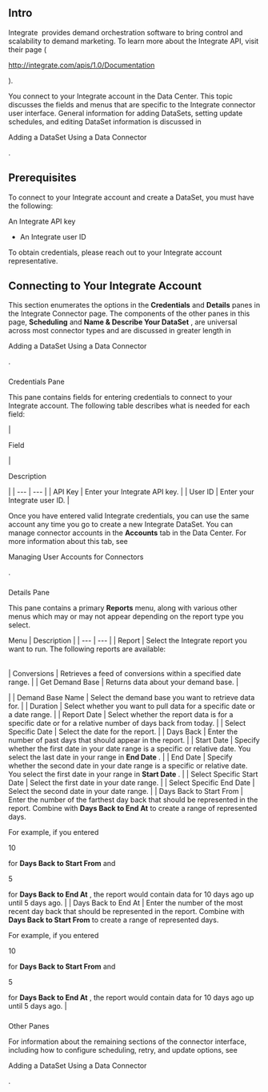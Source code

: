 

Intro
-------

Integrate  provides demand orchestration software to bring control and scalability to demand marketing. To learn more about the Integrate API, visit their page (

http://integrate.com/apis/1.0/Documentation

).


 You connect to your Integrate account in the Data Center. This topic discusses the fields and menus that are specific to the Integrate connector user interface. General information for adding DataSets, setting update schedules, and editing DataSet information is discussed in

Adding a DataSet Using a Data Connector

.


 Prerequisites
---------------

To connect to your Integrate account and create a DataSet, you must have the following:

 An Integrate API key
* An Integrate user ID

To obtain credentials, please reach out to your Integrate account representative.


 Connecting to Your Integrate Account
--------------------------------------


 This section enumerates the options in the
 **Credentials**
 and
 **Details**
 panes in the Integrate Connector page. The components of the other panes in this page,
 **Scheduling**
 and
 **Name & Describe Your DataSet**
 , are universal across most connector types and are discussed in greater length in

Adding a DataSet Using a Data Connector

.


###

Credentials Pane


 This pane contains fields for entering credentials to connect to your Integrate account. The following table describes what is needed for each field:


|

Field

|

Description

|
| --- | --- |
|
 API Key
  |
 Enter your Integrate API key.
  |
|
 User ID
  |
 Enter your Integrate user ID.
  |


 Once you have entered valid Integrate credentials, you can use the same account any time you go to create a new Integrate DataSet. You can manage connector accounts in the
 **Accounts**
 tab in the Data Center. For more information about this tab, see

Managing User Accounts for Connectors

.


###
 Details Pane

This pane contains a primary
 **Reports**
 menu, along with various other menus which may or may not appear depending on the report type you select.


 Menu
  |
 Description
  |
| --- | --- |
|
 Report
  |
 Select the Integrate report you want to run. The following reports are available:


|  |  |
| --- | --- |
|
 Conversions
  |
 Retrieves a feed of conversions within a specified date range.
  |
|
 Get Demand Base
  |
 Returns data about your demand base.
  |

|
|
 Demand Base Name
  |
 Select the demand base you want to retrieve data for.
  |
|
 Duration
  |
 Select whether you want to pull data for a specific date or a date range.
  |
|
 Report Date
  |
 Select whether the report data is for a specific date or for a relative number of days back from today.
  |
|
 Select Specific Date
  |
 Select the date for the report.
  |
|
 Days Back
  |
 Enter the number of past days that should appear in the report.
  |
|
 Start Date
  |
 Specify whether the first date in your date range is a specific or relative date. You select the last date in your range in
 **End Date**
 .
  |
|
 End Date
  |
 Specify whether the second date in your date range is a specific or relative date. You select the first date in your range in
 **Start Date**
 .
  |
|
 Select Specific Start Date
  |
 Select the first date in your date range.
  |
|
 Select Specific End Date
  |
 Select the second date in your date range.
  |
|
 Days Back to Start From
  |
 Enter the number of the farthest day back that should be represented in the report. Combine with
 **Days Back to End At**
 to create a range of represented days.


 For example, if you entered

10

for
 **Days Back to Start From**
 and

5

for
 **Days Back to End At**
 , the report would contain data for 10 days ago up until 5 days ago.
  |
|
 Days Back to End At
  |
 Enter the number of the most recent day back that should be represented in the report. Combine with
 **Days Back to Start From**
 to create a range of represented days.


 For example, if you entered

10

for
 **Days Back to Start From**
 and

5

for
 **Days Back to End At**
 , the report would contain data for 10 days ago up until 5 days ago.
  |


###
 Other Panes

For information about the remaining sections of the connector interface, including how to configure scheduling, retry, and update options, see

Adding a DataSet Using a Data Connector

.

